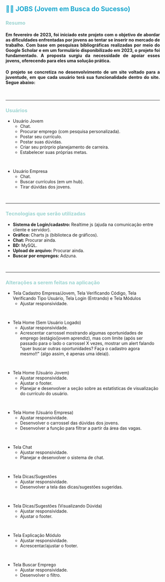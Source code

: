 <h2 style="color: #19a7ce;">
  👷🏼 JOBS (Jovem em Busca do Sucesso)
</h2>

<h3 style="color: #9DD4D1;">
  Resumo
</h3>

<h4 style="text-align: justify">
  Em fevereiro de 2023, foi iniciado este projeto com o objetivo de abordar as dificuldades enfrentadas por jovens ao tentar se inserir no mercado de trabalho. Com base em pesquisas bibliográficas realizadas por meio do Google Scholar e em um formulário disponibilizado em 2023, o projeto foi fundamentado. A proposta surgiu da necessidade de apoiar esses jovens, oferecendo para eles uma solução prática.
</h4>

<h4 style="text-align: justify">
  O projeto se concretiza no desenvolvimento de um site voltado para a juventude, em que cada usuário terá sua funcionalidade dentro do site. Segue abaixo:
</h4>

<br>

<hr>

<h3 style="color: #9DD4D1;">
  Usuários
</h3>

- Usuário Jovem
  - Chat.
  - Procurar emprego (com pesquisa personalizada).
  - Postar seu currículo.
  - Postar suas dúvidas.
  - Criar seu prórprio planejamento de carreira.
  - Estabelecer suas próprias metas.

<br>

- Usuário Empresa
  - Chat.
  - Buscar currículos (em um hub).
  - Tirar dúvidas dos jovens.

<br>

<hr>

<h3 style="color: #9DD4D1;">
  Tecnologias que serão utilizadas
</h3>

- <b> Sistema de Login/cadastro: </b> Realtime js (ajuda na comunicação entre cliente e servidor).
- <b> Gráfico: </b> Charts js (biblioteca de gráficos).
- <b> Chat: </b> Procurar ainda.
- <b> BD: </b> MySQL.
- <b> Upload de arquivo: </b> Procurar ainda.
- <b> Buscar por empregos: </b> Adzuna.

<br>

<hr>

<h3 style="color: #9DD4D1;">
  Alterações a serem feitas na aplicação
</h3>

- Tela Cadastro Empresa/Jovem, Tela Verificando Código, Tela Verificando Tipo Usuário, Tela Login (Entrando) e Tela Módulos
  - Ajustar responsividade.

<br>

- Tela Home (Sem Usuário Logado)
  - Ajustar responsividade.
  - Acrescentar carrossel mostrando algumas oportunidades de emprego (estágio/jovem aprendiz), mas com limite (após ser passado para o lado o carrossel X vezes, mostrar um alert falando "quer buscar outras oportunidades? Faça o cadastro agora mesmo!!" (algo assim, é apenas uma ideia)).

<br>

- Tela Home (Usuário Jovem)
  - Ajustar responsividade.
  - Ajustar o footer.
  - Planejar e desenvolver a seção sobre as estatísticas de visualização do currículo do usuário.

<br>

- Tela Home (Usuário Empresa)
  - Ajustar responsividade.
  - Desenvolver o carrossel das dúvidas dos jovens.
  - Desenvolver a função para filtrar a partir da área das vagas.

<br>

- Tela Chat
  - Ajustar responsividade.
  - Planejar e desenvolver o sistema de chat.

<br>

- Tela Dicas/Sugestões
  - Ajustar responsividade.
  - Desenvolver a tela das dicas/sugestões sugeridas.

<br>

- Tela Dicas/Sugestões (Visualizando Dúvida)
  - Ajustar responsividade.
  - Ajustar o footer.

<br>

- Tela Explicação Módulo
  - Ajustar responsividade.
  - Acrescentar/ajustar o footer.

<br>

- Tela Buscar Emprego
  - Ajustar responsividade.
  - Desenvolver o filtro.